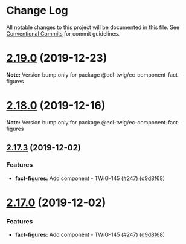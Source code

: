 # Change Log

All notable changes to this project will be documented in this file.
See [Conventional Commits](https://conventionalcommits.org) for commit guidelines.

# [2.19.0](https://github.com/ec-europa/ecl-twig/compare/v2.18.0...v2.19.0) (2019-12-23)

**Note:** Version bump only for package @ecl-twig/ec-component-fact-figures





# [2.18.0](https://github.com/ec-europa/ecl-twig/compare/v2.17.3...v2.18.0) (2019-12-16)

**Note:** Version bump only for package @ecl-twig/ec-component-fact-figures

## [2.17.3](https://github.com/ec-europa/ecl-twig/compare/v2.16.0...v2.17.3) (2019-12-02)

### Features

- **fact-figures:** Add component - TWIG-145 ([#247](https://github.com/ec-europa/ecl-twig/issues/247)) ([d9d8f68](https://github.com/ec-europa/ecl-twig/commit/d9d8f686d3e081483016f660eedaa64d88659702))

# [2.17.0](https://github.com/ec-europa/ecl-twig/compare/v2.16.0...v2.17.0) (2019-12-02)

### Features

- **fact-figures:** Add component - TWIG-145 ([#247](https://github.com/ec-europa/ecl-twig/issues/247)) ([d9d8f68](https://github.com/ec-europa/ecl-twig/commit/d9d8f686d3e081483016f660eedaa64d88659702))
